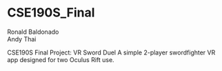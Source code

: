 # CSE190S_Final

Ronald Baldonado  
Andy Thai  

CSE190S Final Project: VR Sword Duel
A simple 2-player swordfighter VR app designed for two Oculus Rift use.

